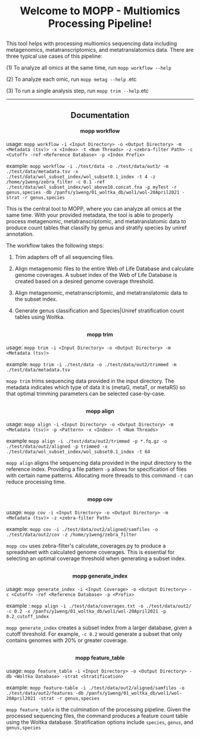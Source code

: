 <h1> <p align ="center"> Welcome to MOPP - Multiomics Processing Pipeline! </p> </h1>



This tool helps with processing multiomics sequencing data including metagenomics, 
metatranscriptomics, and metatranslatomics data. There are three typical use 
cases of this pipeline:

(1) To analyze all omics at the same time, run `mopp workflow --help`

(2) To analyze each omic, run `mopp metag --help` .etc

(3) To run a single analysis step, run `mopp trim --help`.etc

***

<h2> <p align ="center"> Documentation </p> </h2>

<h4> <p align ="center"> mopp workflow </p> </h4>

usage: `mopp workflow -i <Input Directory> -o <Output Directory> -m <Metadata (tsv)> -x <Index> -t <Num Threads> -z <zebra-filter Path> -c <Cutoff> -ref <Reference Database> -p <Index Prefix>`

example: `mopp workflow -i ./test/data -o ./test/data/out3/ -m ./test/data/metadata.tsv -x ./test/data/wol_subset_index/wol_subset0.1_index -t 4 -z /home/y1weng/zebra_filter -c 0.1 -ref ./test/data/wol_subset_index/wol_above10.concat.fna -p myTest -r genus,species -db /panfs/y1weng/01_woltka_db/wol1/wol-20April2021 -strat -r genus,species`

This is the central tool to MOPP, where you can analyze all omics at the same time.
With your provided metadata, the tool is able to properly process metagenomic, metatranscriptomic,
and metatranslatomic data to produce count tables that classify by genus and stratify species by
uniref annotation. 

The workflow takes the following steps:

1) Trim adapters off of all sequencing files.

2) Align metagenomic files to the entire Web of Life Database and 
   calculate genome coverages. A subset index of the Web of Life Database
   is created based on a desired genome coverage threshold.
   
4) Align metagenomic, metatranscriptomic, and metatranslatomic data to the subset index.
   
5) Generate genus classification and Species|Uniref stratification count tables using Woltka.

<h2> <p align ="center"> </p> </h2>

<h4> <p align ="center"> mopp trim </p> </h4>

usage: `mopp trim -i <Input Directory> -o <Output Directory> -m <Metadata (tsv)>`

example: `mopp trim -i ./test/data -o ./test/data/out2/trimmed -m ./test/data/metadata.tsv`

`mopp trim` trims sequencing data provided in the input directory. The metadata indicates which type of data it is (metaG, metaT, or metaRS) so that optimal trimming parameters can be selected case-by-case. 


<h2> <p align ="center"> </p> </h2>

<h4> <p align ="center"> mopp align </p> </h4>

usage: `mopp align -i <Input Directory> -o <Output Directory> -m <Metadata (tsv)> -p <Pattern> -x <Index> -t <Num Threads>`

example `mopp align -i ./test/data/out2/trimmed -p *.fq.gz -o ./test/data/out2/aligned -p trimmed -x ./test/data/wol_subset_index/wol_subset0.1_index -t 64`

`mopp align` aligns the sequencing data provided in the input directory to the reference index. Providing a file pattern `-p` allows for specification of files with certain name patterns. Allocating more threads to this command `-t` can reduce processing time.

<h2> <p align ="center"> </p> </h2>

<h4> <p align ="center"> mopp cov </p> </h4>

usage: `mopp cov -i <Input Directory> -o <Output Directory> -m <Metadata (tsv)> -z <zebra-filter Path>`

example: `mopp cov -i ./test/data/out2/aligned/samfiles -o ./test/data/out2/cov -z /home/y1weng/zebra_filter`

`mopp cov` uses zebra-filter's calculate_coverages.py to produce a spreadsheet with calculated genome coverages. This is essential for selecting an optimal coverage threshold when generating a subset index.

<h2> <p align ="center"> </p> </h2>

<h4> <p align ="center"> mopp generate_index </p> </h4>

usage: `mopp generate_index -i <Input Coverage> -o <Output Directory> -c <Cutoff> -ref <Reference Database> -p <Prefix>`

example : `mopp align -i ./test/data/coverages.txt -o ./test/data/out2/ -c 0.2 -x /panfs/y1weng/01_woltka_db/wol1/wol-20April2021 -p 0.2_cutoff_index`

`mopp generate_index` creates a subset index from a larger database, given a cutoff threshold. For example, `-c 0.2` would generate a subset that only contains genomes with 20% or greater coverage.

<h2> <p align ="center"> </p> </h2>

<h4> <p align ="center"> mopp feature_table </p> </h4>

usage: `mopp feature_table -i <Input Directory> -o <Output Directory> -db <Woltka Database> -strat <Stratification>`

example: `mopp feature-table -i ./test/data/out2/aligned/samfiles -o ./test/data/out2/features -db /panfs/y1weng/01_woltka_db/wol1/wol-20April2021 -strat -r genus,species`

`mopp feature_table` is the culmination of the processing pipeline. Given the processed sequencing files, the command produces a feature count table using the Woltka database. Stratification options include `species`, `genus`, and `genus,species`
